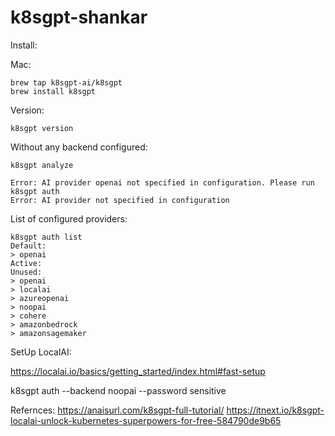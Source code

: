 # k8sgpt-shankar


Install:

Mac:

```
brew tap k8sgpt-ai/k8sgpt
brew install k8sgpt
```

Version:

```
k8sgpt version
```

Without any backend  configured:

```
k8sgpt analyze   

Error: AI provider openai not specified in configuration. Please run k8sgpt auth
Error: AI provider not specified in configuration
```

List of configured providers:

```
k8sgpt auth list                                 
Default: 
> openai
Active: 
Unused: 
> openai
> localai
> azureopenai
> noopai
> cohere
> amazonbedrock
> amazonsagemaker
```

SetUp LocalAI:

https://localai.io/basics/getting_started/index.html#fast-setup


k8sgpt auth --backend noopai --password sensitive


Refernces:
https://anaisurl.com/k8sgpt-full-tutorial/
https://itnext.io/k8sgpt-localai-unlock-kubernetes-superpowers-for-free-584790de9b65
